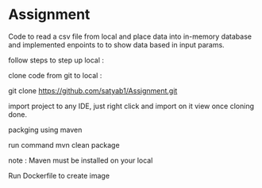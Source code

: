 # Assignment

Code to read a csv file from local  and place data into in-memory database and implemented enpoints to to show data based in input params.

follow steps to step up local :

clone code from git to local :

git clone https://github.com/satyab1/Assignment.git

import project to any IDE, just right click and import  on it view once cloning done.

packging using maven

run command mvn clean package 

note : Maven must be installed on your local 

Run Dockerfile to create image 

